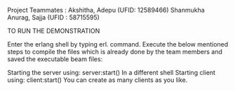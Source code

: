 Project Teammates : 
Akshitha, Adepu (UFID: 12589466)
Shanmukha Anurag, Sajja (UFID : 58715595)


TO RUN THE DEMONSTRATION

Enter the erlang shell by typing erl. command.
Execute the below mentioned steps to compile the files which is already done by the team members and saved the executable beam files:


Starting the server using: server:start()
In a different shell
Starting client using: client:start()
You can create as many clients as you like.
